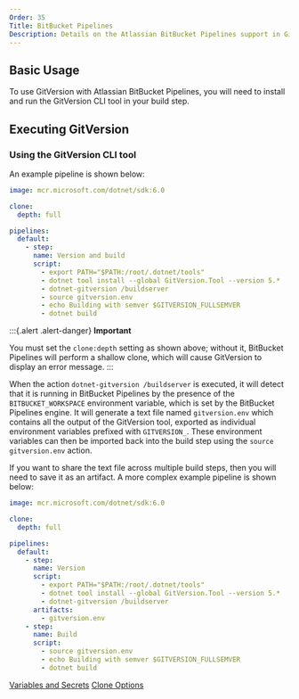 ```yaml
---
Order: 35
Title: BitBucket Pipelines
Description: Details on the Atlassian BitBucket Pipelines support in GitVersion
---
```


## Basic Usage

To use GitVersion with Atlassian BitBucket Pipelines, you will need to install and run the GitVersion CLI tool
in your build step.

## Executing GitVersion

### Using the GitVersion CLI tool

An example pipeline is shown below:

```yml
image: mcr.microsoft.com/dotnet/sdk:6.0

clone:
  depth: full

pipelines:
  default:
    - step:
      name: Version and build
      script:
        - export PATH="$PATH:/root/.dotnet/tools"
        - dotnet tool install --global GitVersion.Tool --version 5.*
        - dotnet-gitversion /buildserver
        - source gitversion.env
        - echo Building with semver $GITVERSION_FULLSEMVER
        - dotnet build
```

:::{.alert .alert-danger}
**Important**

You must set the `clone:depth` setting as shown above; without it, BitBucket Pipelines will perform a shallow clone, which will
cause GitVersion to display an error message.
:::

When the action `dotnet-gitversion /buildserver` is executed, it will detect that it is running in BitBucket Pipelines by the presence of
the `BITBUCKET_WORKSPACE` environment variable, which is set by the BitBucket Pipelines engine. It will generate a text file named `gitversion.env`
which contains all the output of the GitVersion tool, exported as individual environment variables prefixed with `GITVERSION_`.
These environment variables can then be imported back into the build step using the `source gitversion.env` action.

If you want to share the text file across multiple build steps, then you will need to save it as an artifact. A more complex example pipeline
is shown below:

```yml
image: mcr.microsoft.com/dotnet/sdk:6.0

clone:
  depth: full

pipelines:
  default:
    - step:
      name: Version
      script:
        - export PATH="$PATH:/root/.dotnet/tools"
        - dotnet tool install --global GitVersion.Tool --version 5.*
        - dotnet-gitversion /buildserver
      artifacts:
        - gitversion.env
    - step:
      name: Build
      script:
        - source gitversion.env
        - echo Building with semver $GITVERSION_FULLSEMVER
        - dotnet build
```

[Variables and Secrets](https://support.atlassian.com/bitbucket-cloud/docs/variables-and-secrets/)
[Clone Options](https://bitbucket.org/blog/support-for-more-clone-options-at-the-step-level)